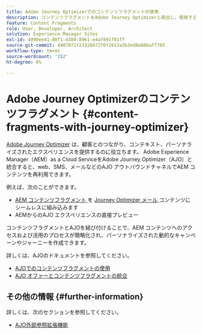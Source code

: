 ```yaml
---
title: Adobe Journey Optimizerでのコンテンツフラグメントの使用
description: コンテンツフラグメントをAdobe Journey Optimizerと統合し、使用する方法を説明します。
feature: Content Fragments
role: User, Developer, Architect
solution: Experience Manager Sites
exl-id: 4090ee41-80f1-4389-8961-e4af891f01ff
source-git-commit: 4407071f2332047270f2613a3b3ed8e88baff785
workflow-type: tm+mt
source-wordcount: '152'
ht-degree: 6%

---
```


# Adobe Journey Optimizerのコンテンツフラグメント {#content-fragments-with-journey-optimizer}

[Adobe Journey Optimizer](https://experienceleague.adobe.com/ja/docs/journey-optimizer/using/get-started/get-started) は、顧客とのつながり、コンテキスト、パーソナライズされたエクスペリエンスを提供するのに役立ちます。 Adobe Experience Manager（AEM）as a Cloud ServiceをAdobe Journey Optimizer（AJO）と統合すると、web、SMS、メールなどのAJO アウトバウンドチャネルでAEM コンテンツを再利用できます。

例えば、次のことができます。

* [AEM コンテンツフラグメント ](/help/sites-cloud/administering/content-fragments/overview.md) を [Journey Optimizer メール ](https://experienceleague.adobe.com/ja/docs/journey-optimizer/using/channels/email/get-started-email) コンテンツにシームレスに組み込みます
* AEMからのAJO エクスペリエンスの直接プレビュー

コンテンツフラグメントとAJOを結び付けることで、AEM コンテンツへのアクセスおよび活用のプロセスが簡略化され、パーソナライズされた動的なキャンペーンやジャーニーを作成できます。

詳しくは、AJOのドキュメントを参照してください。

* [AJOでのコンテンツフラグメントの使用 ](https://experienceleague.adobe.com/docs/journey-optimizer/using/integrations/aem-fragments.html?lang=ja#integrations)
* [AJO オファーとコンテンツフラグメントの統合 ](https://experienceleague.adobe.com/ja/docs/journey-optimizer/using/decisioning/offer-decisioning/managing-offers-in-the-offer-library/configure-offers/add-representations#urls)

## その他の情報 {#further-information}

詳しくは、次のセクションを参照してください。

* [AJO外部参照拡張機能 ](/help/sites-cloud/administering/content-fragments/extension-content-fragment-ajo-external-references.md)
